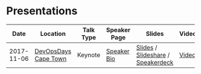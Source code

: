 # Presentations

| Date       | Location                                                                          | Talk Type | Speaker Page                                                                             | Slides                                                                                                                                                                                                 | Video |
|------------|-----------------------------------------------------------------------------------|-----------|------------------------------------------------------------------------------------------|--------------------------------------------------------------------------------------------------------------------------------------------------------------------------------------------------------|-------|
| 2017-11-06 | [DevOpsDays Cape Town](https://www.devopsdays.org/events/2017-cape-town/program/) |  Keynote  | [Speaker Bio](https://www.devopsdays.org/events/2017-cape-town/program/christian-witts/) | [Slides](2017/DevOpsDaysCPT2017) / [Slideshare](https://www.slideshare.net/ChristianWitts/the-cap-theorem-of-humans) / [Speakerdeck](https://speakerdeck.com/christianwitts/the-cap-theorem-of-humans) | [Video](https://youtu.be/7fgOlAnZ0hk) |


